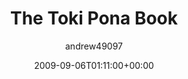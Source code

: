 ---
title: 'The Toki Pona Book'
posts: 3
hash: 't1080'
author: 'andrew49097'
date: 2009-09-06T01:11:00+00:00
sources:
  - http://forums.tokipona.org/viewtopic.php%3Ft=1080.html
---